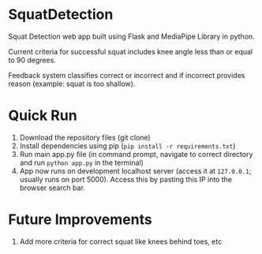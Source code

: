 # SquatDetection

Squat Detection web app built using Flask and MediaPipe Library in python.

Current criteria for successful squat includes knee angle less than or equal to 90 degrees.

Feedback system classifies correct or incorrect and if incorrect provides reason (example: squat is too shallow).

# Quick Run
1. Download the repository files (git clone)
2. Install dependencies using pip (`pip install -r requirements.txt`)
3. Run main app.py file (in command prompt, navigate to correct directory and run `python app.py` in the terminal)
4. App now runs on development localhost server (access it at `127.0.0.1`; usually runs on port 5000). Access this by pasting this IP into the browser search bar.

# Future Improvements

1. Add more criteria for correct squat like knees behind toes, etc
